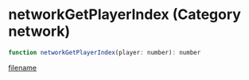 # networkGetPlayerIndex (Category network)

```js
function networkGetPlayerIndex(player: number): number
```

[filename](networkGetPlayerIndex_m.md ':include')
